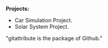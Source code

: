 **Projects:**
* Car Simulation Project.
* Solar System Project.

"gitattribute is the package of Github."

